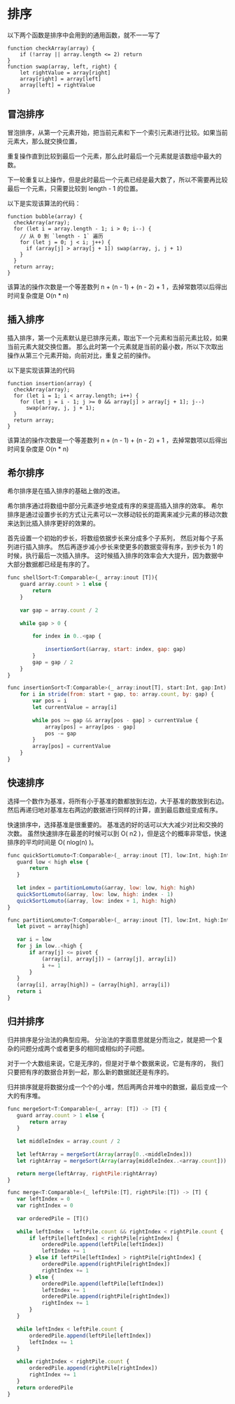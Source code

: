 # 排序

以下两个函数是排序中会用到的通用函数，就不一一写了
```
function checkArray(array) {
    if (!array || array.length <= 2) return
}
function swap(array, left, right) {
    let rightValue = array[right]
    array[right] = array[left]
    array[left] = rightValue
}
```

## 冒泡排序 

冒泡排序，从第一个元素开始，把当前元素和下一个索引元素进行比较。如果当前元素大，那么就交换位置，

重复操作直到比较到最后一个元素，那么此时最后一个元素就是该数组中最大的数。

下一轮重复以上操作，但是此时最后一个元素已经是最大数了，所以不需要再比较最后一个元素，只需要比较到 length - 1 的位置。

以下是实现该算法的代码：
```
function bubble(array) {
  checkArray(array);
  for (let i = array.length - 1; i > 0; i--) {
    // 从 0 到 `length - 1` 遍历
    for (let j = 0; j < i; j++) {
      if (array[j] > array[j + 1]) swap(array, j, j + 1)
    }
  }
  return array;
}
```
该算法的操作次数是一个等差数列 n + (n - 1) + (n - 2) + 1 ，去掉常数项以后得出时间复杂度是 O(n * n)


## 插入排序

插入排序，第一个元素默认是已排序元素，取出下一个元素和当前元素比较，如果当前元素大就交换位置。
那么此时第一个元素就是当前的最小数，所以下次取出操作从第三个元素开始，向前对比，重复之前的操作。

以下是实现该算法的代码
```
function insertion(array) {
  checkArray(array);
  for (let i = 1; i < array.length; i++) {
    for (let j = i - 1; j >= 0 && array[j] > array[j + 1]; j--)
      swap(array, j, j + 1);
  }
  return array;
}
```
该算法的操作次数是一个等差数列 n + (n - 1) + (n - 2) + 1 ，去掉常数项以后得出时间复杂度是 O(n * n)

## 希尔排序

希尔排序是在插入排序的基础上做的改进。

希尔排序通过将数组中部分元素逐步地变成有序的来提高插入排序的效率。
希尔排序是通过设置步长的方式让元素可以一次移动较长的距离来减少元素的移动次数来达到比插入排序更好的效果的。

首先设置一个初始的步长，将数组依据步长来分成多个子系列，
然后对每个子系列进行插入排序。
然后再逐步减小步长来使更多的数据变得有序，到步长为 1 的时候，执行最后一次插入排序。
这时候插入排序的效率会大大提升，因为数据中大部分数据都已经是有序的了。

```javascript
func shellSort<T:Comparable>(_ array:inout [T]){
    guard array.count > 1 else {
        return
    }
    
    var gap = array.count / 2
    
    while gap > 0 {
        
        for index in 0..<gap {
            
            insertionSort(&array, start: index, gap: gap)
        }
        gap = gap / 2
    }
}

func insertionSort<T:Comparable>(_ array:inout[T], start:Int, gap:Int) {
    for i in stride(from: start + gap, to: array.count, by: gap) {
        var pos = i
        let currentValue = array[i]
        
        while pos >= gap && array[pos - gap] > currentValue {
            array[pos] = array[pos - gap]
            pos -= gap
        }
        array[pos] = currentValue
    }
}
```

## 快速排序
选择一个数作为基准，将所有小于基准的数都放到左边，大于基准的数放到右边。
然后再递归地对基准左右两边的数据进行同样的计算，直到最后数组变成有序。

快速排序中，选择基准是很重要的。
基准选的好的话可以大大减少对比和交换的次数。
虽然快速排序在最差的时候可以到 O( n2 )，但是这个的概率非常低，快速排序的平均时间是 O( nlog(n) )。
```javascript
func quickSortLomuto<T:Comparable>(_ array:inout [T], low:Int, high:Int) {
   guard low < high else {
       return
   }
   
   let index = partitionLomuto(&array, low: low, high: high)
   quickSortLomuto(&array, low: low, high: index - 1)
   quickSortLomuto(&array, low: index + 1, high: high)
}

func partitionLomuto<T:Comparable>(_ array:inout [T], low:Int, high:Int) -> Int {
   let pivot = array[high]
   
   var i = low
   for j in low..<high {
       if array[j] <= pivot {
           (array[i], array[j]) = (array[j], array[i])
           i += 1
       }
   }
   (array[i], array[high]) = (array[high], array[i])
   return i
}
```

## 归并排序
归并排序是分治法的典型应用。
分治法的字面意思就是分而治之，就是把一个复杂的问题分成两个或者更多的相同或相似的子问题。

对于一个大数组来说，它是无序的，但是对于单个数据来说，它是有序的，
我们只要把有序的数据合并到一起，那么新的数据就还是有序的。

归并排序就是将数据分成一个个的小堆，然后两两合并堆中的数据，最后变成一个大的有序堆。

```javascript
func mergeSort<T:Comparable>(_ array: [T]) -> [T] {
   guard array.count > 1 else {
       return array
   }
   
   let middleIndex = array.count / 2
   
   let leftArray = mergeSort(Array(array[0..<middleIndex]))
   let rightArray = mergeSort(Array(array[middleIndex..<array.count]))

   return merge(leftArray, rightPile:rightArray)
}

func merge<T:Comparable>(_ leftPile:[T], rightPile:[T]) -> [T] {
   var leftIndex = 0
   var rightIndex = 0
   
   var orderedPile = [T]()
   
   while leftIndex < leftPile.count && rightIndex < rightPile.count {
       if leftPile[leftIndex] < rightPile[rightIndex] {
           orderedPile.append(leftPile[leftIndex])
           leftIndex += 1
       } else if leftPile[leftIndex] > rightPile[rightIndex] {
           orderedPile.append(rightPile[rightIndex])
           rightIndex += 1
       } else {
           orderedPile.append(leftPile[leftIndex])
           leftIndex += 1
           orderedPile.append(rightPile[rightIndex])
           rightIndex += 1
       }
   }
   
   while leftIndex < leftPile.count {
       orderedPile.append(leftPile[leftIndex])
       leftIndex += 1
   }
   
   while rightIndex < rightPile.count {
       orderedPile.append(rightPile[rightIndex])
       rightIndex += 1
   }
   return orderedPile
}
```